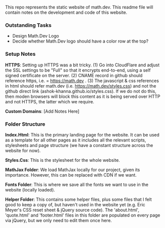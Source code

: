 This repo represents the static website of math.dev. This readme file will contain notes on the development and code of this website.


### Outstanding Tasks

- Design Math.Dev Logo
- Decide whether Math.Dev logo should have a color row at the top?

### Setup Notes

**HTTPS**: Setting up HTTPS was a bit tricky. (1) Go into CloudFlare and adjust the SSL settings to be "Full" so that it encrypts end-to-end, using a self signed certificate on the server. (2) CNAME record in github should reference https, i.e. = https://math.dev . (3) The javascript & css references in html should refer math.dev (i.e. https://math.dev/styles.css) and not the github direct link (ashok-khanna.github.io/styles.css). If we do not do this, then moden browsers will block this content as it is being served over HTTP and not HTTPS, the latter which we require.

**Custom Domains**: [Add Notes Here]


### Folder Structure

**Index.Html**: This is the primary landing page for the website. It can be used as a template for all other pages as it includes all the relevant scripts, stylesheets and page structure (we have a constant structure across the website for now).

**Styles.Css**: This is the stylesheet for the whole website.

**MathJax Folder**: We load MathJax locally for our project, given its importance. However, this can be replaced with CDN if we want.

**Fonts Folder**: This is where we save all the fonts we want to use in the website (locally loaded).

**Helper Folder**: This contains some helper files, plus some files that I felt good to keep a copy of, but haven't used in the website yet (e.g. Eric Meyer's CSS reset sheet & jQuery source code). The 'about.html', 'quote.html' and 'footer.html' files in this folder are populated on every page via jQuery, but we only need to edit them once here.







